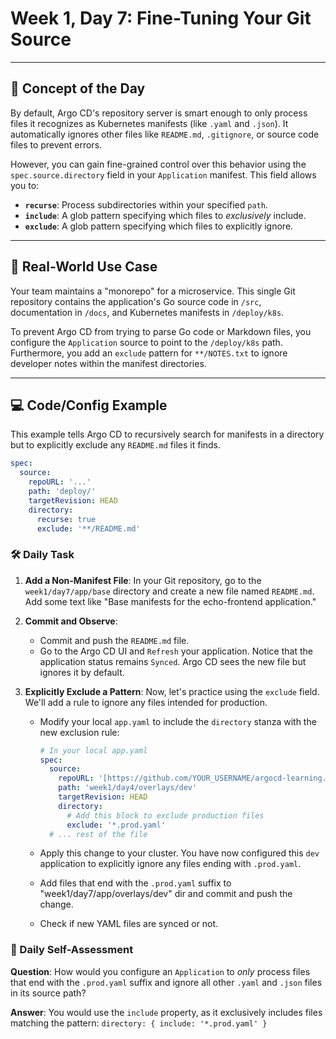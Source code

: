 # Week 1, Day 7: Fine-Tuning Your Git Source

---
## 🧠 Concept of the Day

By default, Argo CD's repository server is smart enough to only process files it recognizes as Kubernetes manifests (like `.yaml` and `.json`). It automatically ignores other files like `README.md`, `.gitignore`, or source code files to prevent errors.

However, you can gain fine-grained control over this behavior using the `spec.source.directory` field in your `Application` manifest. This field allows you to:
* **`recurse`**: Process subdirectories within your specified `path`.
* **`include`**: A glob pattern specifying which files to *exclusively* include.
* **`exclude`**: A glob pattern specifying which files to explicitly ignore.

---
## 💼 Real-World Use Case

Your team maintains a "monorepo" for a microservice. This single Git repository contains the application's Go source code in `/src`, documentation in `/docs`, and Kubernetes manifests in `/deploy/k8s`.

To prevent Argo CD from trying to parse Go code or Markdown files, you configure the `Application` source to point to the `/deploy/k8s` path. Furthermore, you add an `exclude` pattern for `**/NOTES.txt` to ignore developer notes within the manifest directories.

---
## 💻 Code/Config Example

This example tells Argo CD to recursively search for manifests in a directory but to explicitly exclude any `README.md` files it finds.

```yaml
spec:
  source:
    repoURL: '...'
    path: 'deploy/'
    targetRevision: HEAD
    directory:
      recurse: true
      exclude: '**/README.md'
```
### 🛠️ Daily Task

1.  **Add a Non-Manifest File**: In your Git repository, go to the `week1/day7/app/base` directory and create a new file named `README.md`. Add some text like "Base manifests for the echo-frontend application."

2.  **Commit and Observe**:
    * Commit and push the `README.md` file.
    * Go to the Argo CD UI and `Refresh` your application. Notice that the application status remains `Synced`. Argo CD sees the new file but ignores it by default.

3.  **Explicitly Exclude a Pattern**: Now, let's practice using the `exclude` field. We'll add a rule to ignore any files intended for production.
    * Modify your local `app.yaml` to include the `directory` stanza with the new exclusion rule:
        ```yaml
        # In your local app.yaml
        spec:
          source:
            repoURL: '[https://github.com/YOUR_USERNAME/argocd-learning.git](https://github.com/YOUR_USERNAME/argocd-learning.git)'
            path: 'week1/day4/overlays/dev'
            targetRevision: HEAD
            directory:
              # Add this block to exclude production files
              exclude: '*.prod.yaml'
          # ... rest of the file
        ```
    * Apply this change to your cluster. You have now configured this `dev` application to explicitly ignore any files ending with `.prod.yaml`.
    
    * Add files that end with the `.prod.yaml` suffix to "week1/day7/app/overlays/dev" dir and commit and push the change.
    
    * Check if new YAML files are synced or not.

### 🤔 Daily Self-Assessment

**Question**: How would you configure an `Application` to *only* process files that end with the `.prod.yaml` suffix and ignore all other `.yaml` and `.json` files in its source path?

**Answer**: You would use the `include` property, as it exclusively includes files matching the pattern:
`directory: { include: '*.prod.yaml' }`
